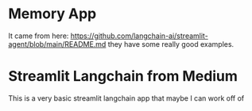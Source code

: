 # Memory App
It came from here: https://github.com/langchain-ai/streamlit-agent/blob/main/README.md
they have some really good examples.


# Streamlit Langchain from Medium
 This is a very basic streamlit langchain app that maybe I can work off of
